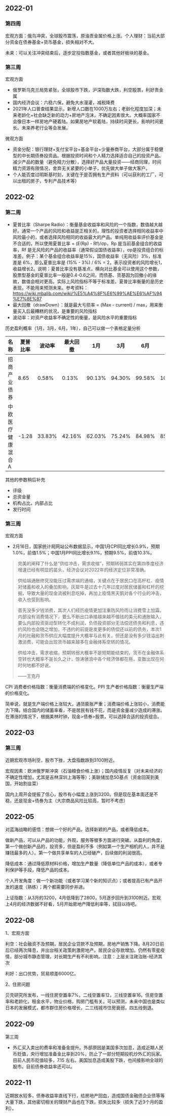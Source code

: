 ## 2022-01

### 第四周

宏观方面：俄乌冲突，全球股市震荡，原油贵金属价格上涨。个人理财：当前大部分资金在债券基金+货币基金，损失相对不大。

未来：可以关注冲突结束后，逐步定投指数基金，或者其他好板块的基金。

### 第三周

宏观方面

- 俄罗斯乌克兰局势紧张，全球股市下跌，沪深指数大跌，利空股票，利好贵金属
- 国内经济会议：六稳六保，避免大水漫灌，减税降费
- 2021年人口普查结果显示，新增人口数在1000万左右；老龄化程度加深；未来老龄化+社会缺乏新的动力+房地产泡沫，不确定因素很大。大概率国家不会像日本一样房地产硬着陆。如果房地产软着陆，持续时间更长，影响时间更长。未来养老行业等会发展。

微观方面

- 资金分配：银行理财+支付宝平台+基金平台+少量券商平台，大部分属于稳健型的中长期债券投资品。根据投资时间和个人精力选择适合自己的投资产品。减少产品的数量（避免精力分散），选择好产品大量投资——经商同理，时间精力资源有限情况，舍弃无关紧要的小单子，优先做大单子做大客户。
- 个人能否度过明斯基时刻，关键在于是否拥有生产资料（可以获利的工厂，可以出租的房子，专利产品技术等）



## 2022-02

### 第二周

- 夏普比率（Sharpe Radio）：衡量基金收益率和风险的一个指数，数值越大越好。通常一个产品的风险和收益是正相关的，理性的投资者选择相同收益率中风险最小的，或者选择风险相同的收益最大的产品。单纯用收益率评价基金是不合适的，所以使用夏普比率 = (E(Rp) - Rf)/σp，Rp 是当前基金组合的收益率，Rf 是无风险的产品的收益率（通常假设国债收益率），σp是投资组合的标准差。例子：某个基金组合收益率是15%，国债收益率（无风险）3%，标准差是 6%，那么夏普比率是 (15% - 3%) / 6% = 2，表示投资者的风险增长1，收益增长2。说明：夏普比率没有基准点，横向对比基金可以使用这个参数，股票型基金的夏普比率一般是0.4-0.6之间，而债基、货基因为回撤小的缘故，数值会相对更高。实际上风险指标不等于标准差。夏普比率衡量的是历史表现，不能用来预测未来。参考资料：https://wiki.mbalib.com/wiki/%E5%A4%8F%E6%99%AE%E6%AF%94%E7%8E%87
- 最大回撤（drawDown）：就是最大亏损率 = (Max - current) / max，用来衡量买入后最糟糕的状况，是重要的风险指标
- 波动率：对资产收益率不确定性的衡量，是风险水平的重要指标

历史盈利概率（1月，3月，6月，1年），自己可以做一个表格定量分析

| 名称              | 夏普比率 | 波动率 | 最大回撤 | 1月    | 3月    | 6月    | 1年    |
| ----------------- | -------- | ------ | -------- | ------ | ------ | ------ | ------ |
| 招商产业债券      | 8.65     | 0.58%  | 0.13%    | 90.13% | 94.30% | 99.58% | 100%   |
| 中欧医疗健康混合A | -1.28    | 33.83% | 42.16%   | 62.03% | 75.24% | 84.98% | 85.81% |

其他的参数稍后补充

- 评级
- 总资金量
- 机构占比，内部占比
- 发行时间

### 第三周

宏观方面

- 2月16日，国家统计局网站公布数据显示，中国1月CPI同比增长0.9%，预期1.0%，前值1.5%；中国1月PPI同比增长9.1%，预期9.5%，前值10.3%。

> 完美的阐释了什么是“供给冲击，需求收缩”，预期转弱其实在第四季度经济增速已经有明显的苗头，经济会议对2022年的经济定位非常准确。
>
> 供给端通胀终究没能压过需求端的通缩，关键点在于居民口在高杆杠、疫情对储蓄和收入的叠加影响，灰犀牛是过去十几年过度对居民储蓄和杠杆的挖掘，导致大量的现金流被利息吃掉，再加上疫情黑天鹅对各个行业的冲击，收入也受到影响。
>
> 首先没多少钱消费，其次人们经历疫情更加注重防风险而让消费雪上加霜，内部没有消费情况下，要么不断出口承接越来越不值钱的美元和通胀输入，要么内部投资驱动型转化不成利润，负债投资部分无法偿还债务和利息，违约风险也会随之增加，不违约的前提是发更多的债偿还以前的债务，本次1月的社融和货币供应大幅度提升大概率与此有关，但还是没有多少钱溢出刺激消费，可能会出现货币越来越多在金融体系空转的情况。
>
> 供给冲击，需求收缩，预期转弱大概率不是短期能结束的，货币在金融体系空转也大概率不是长久之计，惊涛骇浪中各个经济体都在拖，变数出现在何时何地都不好说。
>
> ——王克丹

CPI 消费者价格指数：衡量消费端的价格变化。PPI 生产者价格指数：衡量生产端的价格变化。

简单说，就是生产端价格上涨较大，通货膨胀严重；消费端价格上涨较小，消费能力下降。结合国内的储蓄率看，不是居民有钱不花，而是资金量减少造成的滞涨。在滞涨的情况下，根据美林时钟，现金>债券>股票，可以选择合适的投资组合。

## 2022-03

### 第三周

近期宏观市场利空，股市下挫，大盘指数跌到3100附近。

宏观因素：欧洲俄罗斯冲突（石油粮食价格上涨）；国内疫情反复（对未来经济的不确定性增加，尤其是吉林深圳上海等等）；美联储加息50基点（资金回笼到美国，开始割韭菜）

国内上周开会提振了信心，股市有小幅度上涨到3200。但是现在基本面还是不稳，还是现金+债券为主（大宗商品风险比较高，暂时不考虑）

## 2022-05

对蓝海战略的感悟：想做一个好的产品，选择新颖的产品，或者降低成本。

做新产品，可以从产品的功能，外观，服务等很多方面进行突破。从盈利的角度，第一个做创新产品的，投资多，但是盈利不多（例如第一个生产相机的人，并不是赚钱最多的人）。第一个做共享单车的人已经破产，后续做的利润很高。

降低成本：通过降低原材料价格，增加生产数量（降低单位产品的成本），或者专利保护等手段，降低产品的成本。

个人开发角度：做一个新功能（或者学习某个新的知识点）；或者提高已有产品开发的速度（熟练）；两个都需要同步并进。

上证指数：从3月的3200，4月低降到了2800，5月逐步回升到3100附近。宏观上4月的经济数据不好看，5月开始房地产降低利率等，拭目以待吧。


## 2022-08

1、宏观方面

利空：社会融资不及预期，居民企业贷款不及预期，房地产销售下降。8月20日前后已经两次降息，并出台相关政策刺激房地产。居民企业存款增加。仍然有零星疫情，部分城市静态管理，对长期生产有不利影响。注意：上层关注政治账-经济其次

利好：出口优势，贸易顺差6000亿。

2、住房问题

贝壳研究所发布，一线住房空置率7%，二线空置率12，三线空置率16。住房空置率和老龄化，租金水平，物业价格，购房门槛有关。可以预测，未来中国也是类似日本的发展模式，都市群住房价格增长，二三线城市住房衰弱，四五线倒退。

## 2022-09

第三周

- 外汇买入卖出的费率和准备金提升。外部原因是美国多次加息，造成近期人民币贬值，央行增加准备金比率到20%，防止了一部分短期投机炒外汇的玩家。目前人民币贬值较多，7.15 左右。美国加息造成美股下跌，也间接影响全球的股市。目前债券收益率还可以。


## 2022-11

近期放水较多，债券收益率直线下行，给房地产回血，造成国债金融债企业债等等大量下跌，其他密切相关的理财产品也在下跌，损失比较多（损失了近3个月的盈利）。
